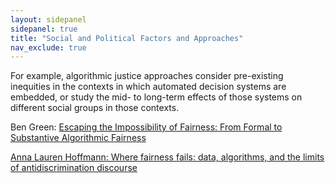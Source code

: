 ```yaml
---
layout: sidepanel
sidepanel: true
title: "Social and Political Factors and Approaches"
nav_exclude: true
---
```


For example, algorithmic justice approaches consider pre-existing inequities in the contexts in which automated decision systems are embedded, or study the mid- to long-term effects of those systems on different social groups in those contexts. 

Ben Green:
<a href="https://link.springer.com/article/10.1007/s13347-022-00584-6" target="_blank" style="text-decoration: underline;">Escaping the Impossibility of Fairness: From Formal to Substantive Algorithmic Fairness</a>

<a href="https://www.tandfonline.com/doi/full/10.1080/1369118X.2019.1573912" target="_blank" style="text-decoration: underline;">Anna Lauren Hoffmann: Where fairness fails: data, algorithms, and the
limits of antidiscrimination discourse</a>

